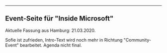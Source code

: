 -----------------------------------
Event-Seite für "Inside Microsoft"
-----------------------------------

Aktuelle Fassung aus Hamburg: 21.03.2020.

Sofie ist zufrieden, Intro-Text wird noch mehr in Richtung "Community-Event" bearbeitet.
Agenda nicht final.
